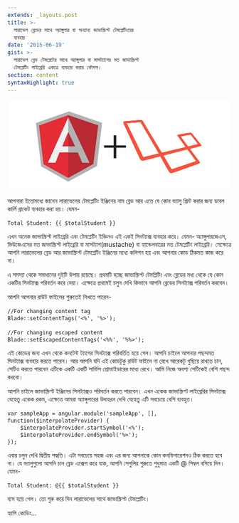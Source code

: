 ```yaml
---
extends: _layouts.post
title: >-
  লারাভেল ব্লেডের সাথে অ্যাঙ্গুলার বা অন্যান্য জাভাস্ক্রিপ্ট টেমপ্লেটিংয়ের
  ব্যবহার
date: '2015-06-19'
gist: >-
  লারাভেল ব্লেড টেমপ্লেটের সাথে অ্যাঙ্গুলার বা মাসট্যাশের মত জাভাস্ক্রিপ্ট
  টেমপ্লেটিং লাইব্রেরি একত্রে ব্যবহার করার কৌশল।
section: content
syntaxHighlight: true
---
```


![Laravel loves Angular](/images/posts/angular-laravel.jpg)

আপনারা ইতোমধ্যে জানেন লারাভেলের টেমপ্লেটিং ইঞ্জিনের নাম ব্লেড আর এতে যে কোন ভ্যালু প্রিন্ট করার জন্য ডাবল কার্লি ব্রাকেট ব্যবহার করা হয়। যেমন-

```
Total Student: {{ $totalStudent }}
```

এখন অনেক জাভাস্ক্রিপ্ট লাইব্রেরি এবং টেমপ্লেটিং ইঞ্চিনও এই একই সিনট্যাক্স ব্যবহার করে। যেমন- অ্যাঙ্গুলারজেএস, ভিউজেএসের মত জাভাস্ক্রিপ্ট লাইব্রেরি বা মাসট্যাশ(mustache) বা হ্যান্ডেলবারের মত টেমপ্লেটিং লাইব্রেরি। সেক্ষেত্রে আপনি লারাভেলের ব্লেড আর জাভাস্ক্রিপ্ট টেমপ্লেটিং ইঞ্জিনের মধ্যে কলিশন হয় এবং আপনার কোড ঠিকমত কাজ করে না।

এ সমস্যা থেকে সমাধানের দুইটি উপায় রয়েছে। প্রথমটি হচ্ছে জাভাস্ক্রিপ্ট টেমপ্লিটিং এবং ব্লেডের মধ্য থেকে যে কোন একটির সিনট্যাক্স পরিবর্তন করে নেয়া। এক্ষেত্রে প্রথমেই চলুন দেখি কিভাবে আপনি ব্লেডের সিনট্যাক্স পরিবর্তন করবেন।

আপনি আপনার রাউট ফাইলের শুরুতেই লিখতে পারেন-

```
//For changing content tag
Blade::setContentTags('<%', '%>');

//For changing escaped content
Blade::setEscapedContentTags('<%%', '%%>');
```

এই কোডের জন্য এখন থেকে কনটেন্ট ট্যাগের সিনট্যাক্স পরিবর্তিত হয়ে গেল। আপনি চাইলে আপনার পছন্দমত সিনট্যাক্স ব্যবহার করতে পারেন। আর আপনি যদি এই কোডটুকু রাউট ফাইলে না রেখে আরেকটু গুছিয়ে রাখতে চান, সেটিও করতে পারবেন এটিকে একটি একটি সার্ভিস প্রোভাইডারের মধ্যে রেখে। আমি নিজে অবশ্য সেটিকেই বেশি পছন্দ করবো।

আপনি চাইলে জাভাস্ক্রিপ্ট ইঞ্জিনের সিনট্যাক্সও পরিবর্তন করতে পারবেন। এখন একেক জাভাস্ক্রিপ্ট লাইব্রেরির সিনট্যাক্স যেহেতু একেক রকম, এক্ষেত্রে আমরা অ্যাঙ্গুলারের উদাহরন দেখি যেহেতু এটি সবচেয়ে বেশি ব্যবহৃত।

```
var sampleApp = angular.module('sampleApp', [], function($interpolateProvider) {
    $interpolateProvider.startSymbol('<%');
    $interpolateProvider.endSymbol('%>');
});
```

এবার চলুন দেখি দ্বিতীয় পদ্ধতি। এটা সবচেয়ে সহজ এবং এর জন্য আপনাকে কোন কনফিগারেশনও ঠিক করতে হবে না। যে ভ্যালুগুলো আপনি চান ব্লেড এক্সেপ করে যাক, আপনি সেগুলির শুরুতে শুধুমাত্র একটি @ সিম্বল বসিয়ে দিন। যেমন-

```
Total Student: @{{ $totalStudent }}
```

ব্যস হয়ে গেল। তো শুরু করে দিন লারাভেলের সাথে জাভাস্ক্রিপ্ট টেমপ্লেটিং।

হ্যাপি কোডিং...
